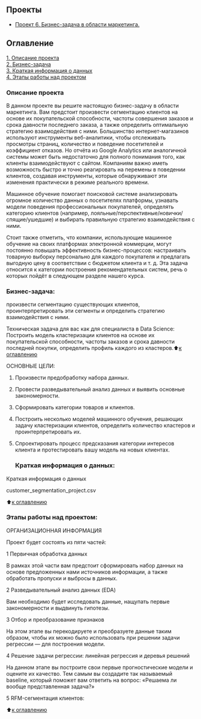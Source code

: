 ## Проекты

* [Проект 6.  Бизнес-задача в области маркетинга.](https://github.com/Kalaka0908/PROJECT_DS/blob/kalaka/game.ipynb)

## Оглавление  
[1. Описание проекта](.README.md#Описание-проекта)  
[2. Бизнес-задача](.README.md#бизнес-задача)  
[3. Краткая информация о данных](.README.md#Краткая-информация-о-данных)  
[4. Этапы работы над проектом](.README.md#Этапы-работы-над-проектом)  

  ### Описание проекта    
В данном проекте вы решите настоящую бизнес-задачу в области маркетинга. Вам предстоит произвести сегментацию клиентов на основе их покупательской способности, частоты совершения заказов и срока давности последнего заказа, а также определить оптимальную стратегию взаимодействия с ними.
Большинство интернет-магазинов используют инструменты веб-аналитики, чтобы отслеживать просмотры страниц, количество и поведение посетителей и коэффициент отказов. Но отчёта из Google Analytics или аналогичной системы может быть недостаточно для полного понимания того, как клиенты взаимодействуют с сайтом. Компаниям важно иметь возможность быстро и точно реагировать на перемены в поведении клиентов, создавая инструменты, которые обнаруживают эти изменения практически в режиме реального времени.

Машинное обучение помогает поисковой системе анализировать огромное количество данных о посетителях платформы, узнавать модели поведения профессиональных покупателей, определять категорию клиентов (например, лояльные/перспективные/новички/спящие/ушедшие) и выбирать правильную стратегию взаимодействия с ними.

Стоит также отметить, что компании, использующие машинное обучение на своих платформах электронной коммерции, могут постоянно повышать эффективность бизнес-процессов: настраивать товарную выборку персонально для каждого покупателя и предлагать выгодную цену в соответствии с бюджетом клиента и т. д. Эта задача относится к категории построения рекомендательных систем, речь о которых пойдёт в следующем разделе нашего курса.

   ### Бизнес-задача:   
произвести сегментацию существующих клиентов, проинтерпретировать эти сегменты и определить стратегию взаимодействия с ними.
 
Техническая задача для вас как для специалиста в Data Science: 
Построить модель кластеризации клиентов на основе их покупательской способности, частоты заказов и срока давности последней покупки, определить профиль каждого из кластеров.:arrow_up:[к оглавлению](_)


ОСНОВНЫЕ ЦЕЛИ:

1. Произвести предобработку набора данных.
2. Провести разведывательный анализ данных и выявить основные закономерности.
3. Сформировать категории товаров и клиентов. 
4. Построить несколько моделей машинного обучения, решающих задачу кластеризации клиентов, определить количество кластеров и проинтерпретировать их.
5. Спроектировать процесс предсказания категории интересов клиента и протестировать вашу модель на новых клиентах.



   ### Краткая информация о данных: 
Краткая информация о данных

customer_segmentation_project.csv

:arrow_up:[к оглавлению](_)
   ### Этапы работы над проектом:     
ОРГАНИЗАЦИОННАЯ ИНФОРМАЦИЯ

Проект будет состоять из пяти частей:

1
Первичная обработка данных

В рамках этой части вам предстоит сформировать набор данных на основе предложенных нами источников информации, а также обработать пропуски и выбросы в данных.

2
Разведывательный анализ данных (EDA)

Вам необходимо будет исследовать данные, нащупать первые закономерности и выдвинуть гипотезы.

3
Отбор и преобразование признаков

На этом этапе вы перекодируете и преобразуете данные таким образом, чтобы их можно было использовать при решении задачи регрессии — для построения модели.

4
Решение задачи регрессии: линейная регрессия и деревья решений

На данном этапе вы построите свои первые прогностические модели и оцените их качество. Тем самым вы создадите так называемый baseline, который поможет вам ответить на вопрос: «Решаема ли вообще представленная задача?»

5
RFM-сегментация клиентов:


:arrow_up:[к оглавлению](_)
